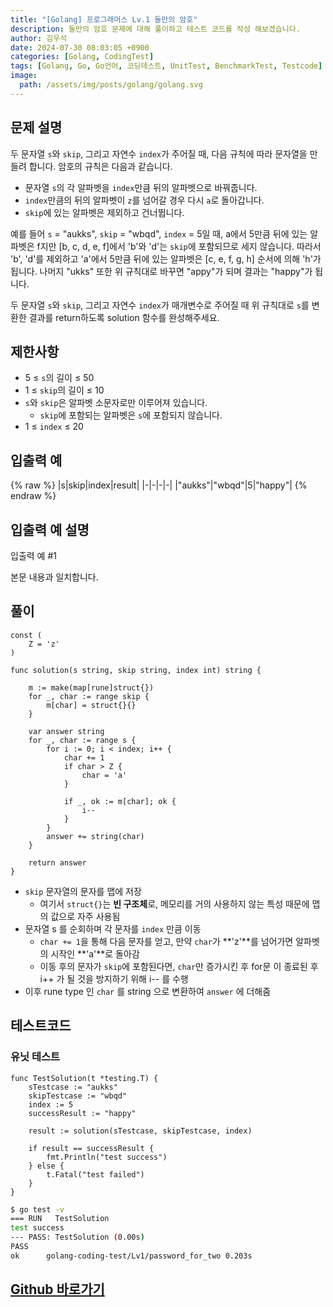 ```yaml
---
title: "[Golang] 프로그래머스 Lv.1 둘만의 암호"
description: 둘만의 암호 문제에 대해 풀이하고 테스트 코드를 작성 해보겠습니다.
author: 김우석
date: 2024-07-30 08:03:05 +0900
categories: [Golang, CodingTest]
tags: [Golang, Go, Go언어, 코딩테스트, UnitTest, BenchmarkTest, Testcode]
image:
  path: /assets/img/posts/golang/golang.svg
---
```


## 문제 설명
두 문자열 `s`와 `skip`, 그리고 자연수 `index`가 주어질 때, 다음 규칙에 따라 문자열을 만들려 합니다. 암호의 규칙은 다음과 같습니다.

- 문자열 `s`의 각 알파벳을 `index`만큼 뒤의 알파벳으로 바꿔줍니다.
- `index`만큼의 뒤의 알파벳이 `z`를 넘어갈 경우 다시 `a`로 돌아갑니다.
- `skip`에 있는 알파벳은 제외하고 건너뜁니다.

예를 들어 `s` = "aukks", `skip` = "wbqd", `index` = 5일 때, a에서 5만큼 뒤에 있는 알파벳은 f지만 [b, c, d, e, f]에서 'b'와 'd'는 `skip`에 포함되므로 세지 않습니다. 따라서 'b', 'd'를 제외하고 'a'에서 5만큼 뒤에 있는 알파벳은 [c, e, f, g, h] 순서에 의해 'h'가 됩니다. 나머지 "ukks" 또한 위 규칙대로 바꾸면 "appy"가 되며 결과는 "happy"가 됩니다.

두 문자열 `s`와 `skip`, 그리고 자연수 `index`가 매개변수로 주어질 때 위 규칙대로 `s`를 변환한 결과를 return하도록 solution 함수를 완성해주세요.

## 제한사항
- 5 ≤ `s`의 길이 ≤ 50
- 1 ≤ `skip`의 길이 ≤ 10
- `s`와 `skip`은 알파벳 소문자로만 이루어져 있습니다.
	- `skip`에 포함되는 알파벳은 `s`에 포함되지 않습니다.
- 1 ≤ `index` ≤ 20

## 입출력 예
{% raw %}
|s|skip|index|result|
|-|-|-|-|
|"aukks"|"wbqd"|5|"happy"|
{% endraw %}

## 입출력 예 설명
입출력 예 #1

본문 내용과 일치합니다.

## 풀이 
```golang
const (
	Z = 'z'
)

func solution(s string, skip string, index int) string {

	m := make(map[rune]struct{})
	for _, char := range skip {
		m[char] = struct{}{}
	}

	var answer string
	for _, char := range s {
		for i := 0; i < index; i++ {
			char += 1
			if char > Z {
				char = 'a'
			}

			if _, ok := m[char]; ok {
				i--
			}
		}
		answer += string(char)
	}

	return answer
}
```
- `skip` 문자열의 문자를 맵에 저장
	- 여기서 `struct{}`는 **빈 구조체**로, 메모리를 거의 사용하지 않는 특성 때문에 맵의 값으로 자주 사용됨
- 문자열 s 를 순회하며 각 문자를 `index` 만큼 이동
	- `char += 1`을 통해 다음 문자를 얻고, 만약 `char`가 **'z'**를 넘어가면 알파벳의 시작인 **'a'**로 돌아감
	- 이동 후의 문자가 `skip`에 포함된다면, `char`만 증가시킨 후 for문 이 종료된 후 i++ 가 될 것을 방지하기 위해 i-- 를 수행
- 이후 rune type 인 `char` 를 string 으로 변환하여 `answer` 에 더해줌

		
## 테스트코드
### 유닛 테스트
```golang
func TestSolution(t *testing.T) {
	sTestcase := "aukks"
	skipTestcase := "wbqd"
	index := 5
	successResult := "happy"

	result := solution(sTestcase, skipTestcase, index)

	if result == successResult {
		fmt.Println("test success")
	} else {
		t.Fatal("test failed")
	}
}
```

```bash
$ go test -v
=== RUN   TestSolution
test success
--- PASS: TestSolution (0.00s)
PASS
ok      golang-coding-test/Lv1/password_for_two 0.203s
```

## [Github 바로가기](https://github.com/kr-goos/golang-coding-test/tree/master/Lv1/password_for_two)